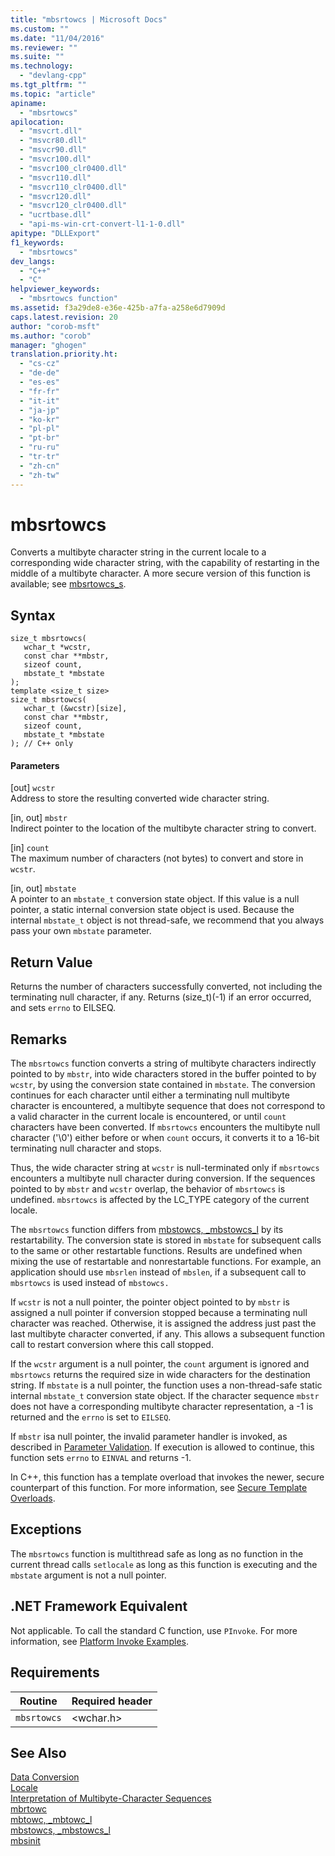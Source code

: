```yaml
---
title: "mbsrtowcs | Microsoft Docs"
ms.custom: ""
ms.date: "11/04/2016"
ms.reviewer: ""
ms.suite: ""
ms.technology: 
  - "devlang-cpp"
ms.tgt_pltfrm: ""
ms.topic: "article"
apiname: 
  - "mbsrtowcs"
apilocation: 
  - "msvcrt.dll"
  - "msvcr80.dll"
  - "msvcr90.dll"
  - "msvcr100.dll"
  - "msvcr100_clr0400.dll"
  - "msvcr110.dll"
  - "msvcr110_clr0400.dll"
  - "msvcr120.dll"
  - "msvcr120_clr0400.dll"
  - "ucrtbase.dll"
  - "api-ms-win-crt-convert-l1-1-0.dll"
apitype: "DLLExport"
f1_keywords: 
  - "mbsrtowcs"
dev_langs: 
  - "C++"
  - "C"
helpviewer_keywords: 
  - "mbsrtowcs function"
ms.assetid: f3a29de8-e36e-425b-a7fa-a258e6d7909d
caps.latest.revision: 20
author: "corob-msft"
ms.author: "corob"
manager: "ghogen"
translation.priority.ht: 
  - "cs-cz"
  - "de-de"
  - "es-es"
  - "fr-fr"
  - "it-it"
  - "ja-jp"
  - "ko-kr"
  - "pl-pl"
  - "pt-br"
  - "ru-ru"
  - "tr-tr"
  - "zh-cn"
  - "zh-tw"
---
```

# mbsrtowcs
Converts a multibyte character string in the current locale to a corresponding wide character string, with the capability of restarting in the middle of a multibyte character. A more secure version of this function is available; see [mbsrtowcs_s](../../c-runtime-library/reference/mbsrtowcs-s.md).  
  
## Syntax  
  
```  
size_t mbsrtowcs(  
   wchar_t *wcstr,  
   const char **mbstr,  
   sizeof count,  
   mbstate_t *mbstate  
);  
template <size_t size>  
size_t mbsrtowcs(  
   wchar_t (&wcstr)[size],  
   const char **mbstr,  
   sizeof count,  
   mbstate_t *mbstate  
); // C++ only  
```  
  
#### Parameters  
 [out] `wcstr`  
 Address to store the resulting converted wide character string.  
  
 [in, out] `mbstr`  
 Indirect pointer to the location of the multibyte character string to convert.  
  
 [in] `count`  
 The maximum number of characters (not bytes) to convert and store in `wcstr`.  
  
 [in, out] `mbstate`  
 A pointer to an `mbstate_t` conversion state object. If this value is a null pointer, a static internal conversion state object is used. Because the internal `mbstate_t` object is not thread-safe, we recommend that you always pass your own `mbstate` parameter.  
  
## Return Value  
 Returns the number of characters successfully converted, not including the terminating null character, if any. Returns (size_t)(-1) if an error occurred, and sets `errno` to EILSEQ.  
  
## Remarks  
 The `mbsrtowcs` function converts a string of multibyte characters indirectly pointed to by `mbstr`, into wide characters stored in the buffer pointed to by `wcstr`, by using the conversion state contained in `mbstate`. The conversion continues for each character until either a terminating null multibyte character is encountered, a multibyte sequence that does not correspond to a valid character in the current locale is encountered, or until `count` characters have been converted. If `mbsrtowcs` encounters the multibyte null character ('\0') either before or when `count` occurs, it converts it to a 16-bit terminating null character and stops.  
  
 Thus, the wide character string at `wcstr` is null-terminated only if `mbsrtowcs` encounters a multibyte null character during conversion. If the sequences pointed to by `mbstr` and `wcstr` overlap, the behavior of `mbsrtowcs` is undefined. `mbsrtowcs` is affected by the LC_TYPE category of the current locale.  
  
 The `mbsrtowcs` function differs from [mbstowcs, _mbstowcs_l](../../c-runtime-library/reference/mbstowcs-mbstowcs-l.md) by its restartability. The conversion state is stored in `mbstate` for subsequent calls to the same or other restartable functions. Results are undefined when mixing the use of restartable and nonrestartable functions.  For example, an application should use `mbsrlen` instead of `mbslen`, if a subsequent call to `mbsrtowcs` is used instead of `mbstowcs.`  
  
 If `wcstr` is not a null pointer, the pointer object pointed to by `mbstr` is assigned a null pointer if conversion stopped because a terminating null character was reached. Otherwise, it is assigned the address just past the last multibyte character converted, if any. This allows a subsequent function call to restart conversion where this call stopped.  
  
 If the `wcstr` argument is a null pointer, the `count` argument is ignored and `mbsrtowcs` returns the required size in wide characters for the destination string. If `mbstate` is a null pointer, the function uses a non-thread-safe static internal `mbstate_t` conversion state object. If the character sequence `mbstr` does not have a corresponding multibyte character representation, a -1 is returned and the `errno` is set to `EILSEQ`.  
  
 If `mbstr` isa null pointer, the invalid parameter handler is invoked, as described in [Parameter Validation](../../c-runtime-library/parameter-validation.md). If execution is allowed to continue, this function sets `errno` to `EINVAL` and returns -1.  
  
 In C++, this function has a template overload that invokes the newer, secure counterpart of this function. For more information, see [Secure Template Overloads](../../c-runtime-library/secure-template-overloads.md).  
  
## Exceptions  
 The `mbsrtowcs` function is multithread safe as long as no function in the current thread calls `setlocale` as long as this function is executing and the `mbstate` argument is not a null pointer.  
  
## .NET Framework Equivalent  
 Not applicable. To call the standard C function, use `PInvoke`. For more information, see [Platform Invoke Examples](http://msdn.microsoft.com/Library/15926806-f0b7-487e-93a6-4e9367ec689f).  
  
## Requirements  
  
|Routine|Required header|  
|-------------|---------------------|  
|`mbsrtowcs`|\<wchar.h>|  
  
## See Also  
 [Data Conversion](../../c-runtime-library/data-conversion.md)   
 [Locale](../../c-runtime-library/locale.md)   
 [Interpretation of Multibyte-Character Sequences](../../c-runtime-library/interpretation-of-multibyte-character-sequences.md)   
 [mbrtowc](../../c-runtime-library/reference/mbrtowc.md)   
 [mbtowc, _mbtowc_l](../../c-runtime-library/reference/mbtowc-mbtowc-l.md)   
 [mbstowcs, _mbstowcs_l](../../c-runtime-library/reference/mbstowcs-mbstowcs-l.md)   
 [mbsinit](../../c-runtime-library/reference/mbsinit.md)